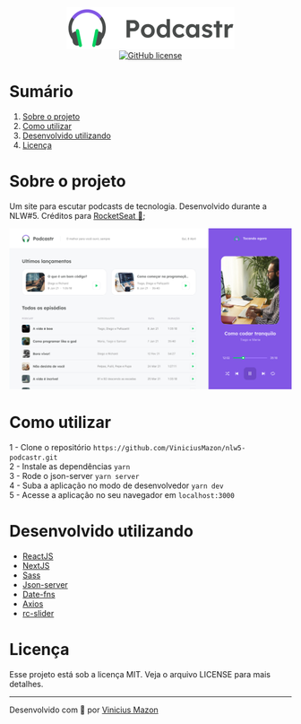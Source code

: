 <div align="center">
  <img src="docs/readme/logo.png" alt="logo"/>
  <br />
  <a href="https://github.com/ViniciusMazon/nlw5-podcastr/blob/develop/LICENSE"><img alt="GitHub license" src="https://img.shields.io/github/license/ViniciusMazon/nlw5-podcastr"></a>
</div>


# Sumário
1. [Sobre o projeto](#sobre-o-projeto)
2. [Como utilizar](#como-utilizar)
3. [Desenvolvido utilizando](#desenvolvido-utilizando)
4. [Licença](#licença)

# Sobre o projeto
Um site para escutar podcasts de tecnologia. Desenvolvido durante a NLW#5.
Créditos para [RocketSeat 💜](https://github.com/Rocketseat);
  <div align="center">
</div>


![home](docs/readme/page.png)

# Como utilizar

1 - Clone o repositório `https://github.com/ViniciusMazon/nlw5-podcastr.git`
<br />
2 - Instale as dependências `yarn`
<br />
3 - Rode o json-server `yarn server`
<br />
4 - Suba a aplicação no modo de desenvolvedor `yarn dev`
<br />
5 - Acesse a aplicação no seu navegador em `localhost:3000`
<br />

# Desenvolvido utilizando

- [ReactJS](https://pt-br.reactjs.org/)
- [NextJS](https://nextjs.org/)
- [Sass](https://sass-lang.com/)
- [Json-server](https://github.com/typicode/json-server)
- [Date-fns](https://date-fns.org/)
- [Axios](https://github.com/axios/axios)
- [rc-slider](https://www.npmjs.com/package/rc-slider)

# Licença
Esse projeto está sob a licença MIT. Veja o arquivo LICENSE para mais detalhes.

---
Desenvolvido com 🖤 por [Vinicius Mazon](https://github.com/ViniciusMazon)
